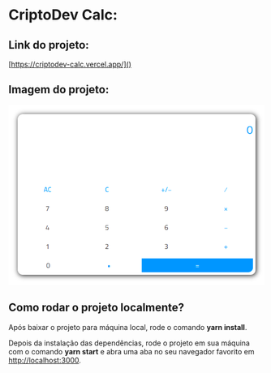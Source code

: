 # CriptoDev Calc:

## Link do projeto:

[https://criptodev-calc.vercel.app/]()

## Imagem do projeto:

![1650928343393.png](image/README/1650928343393.png)

## Como rodar o projeto localmente?

Após baixar o projeto para máquina local, rode o comando **yarn install**.

Depois da instalação das dependências, rode o projeto em sua máquina com o comando **yarn start** e abra uma aba no seu navegador favorito em [http://localhost:3000](http://localhost:3000).
